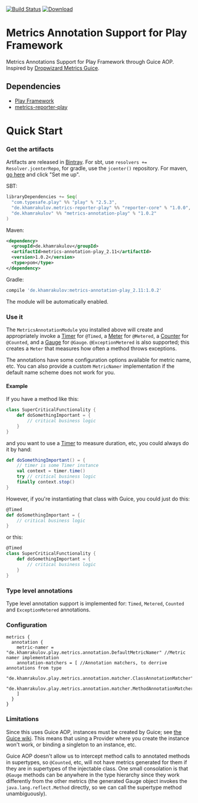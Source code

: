 [![Build Status](https://travis-ci.org/htimur/metrics-annotation-play.svg?branch=master)](https://travis-ci.org/htimur/metrics-annotation-play)
[ ![Download](https://api.bintray.com/packages/htimur/maven/metrics-annotation-play/images/download.svg) ](https://bintray.com/htimur/maven/metrics-annotation-play/_latestVersion)

# Metrics Annotation Support for Play Framework
Metrics Annotations Support for Play Framework through Guice AOP. Inspired by [Dropwizard Metrics Guice](https://github.com/palominolabs/metrics-guice). 

## Dependencies

* [Play Framework](https://github.com/playframework/playframework)
* [metrics-reporter-play](https://github.com/htimur/metrics-reporter-play)

# Quick Start

### Get the artifacts

Artifacts are released in [Bintray](https://bintray.com/). For sbt, use `resolvers += Resolver.jcenterRepo`, for gradle, use the `jcenter()` repository. For maven, [go here](https://bintray.com/htimur/maven/metrics-annotaion-play) and click "Set me up".

SBT:

```scala
libraryDependencies += Seq(
  "com.typesafe.play" %% "play" % "2.5.3",
  "de.khamrakulov.metrics-reporter-play" %% "reporter-core" % "1.0.0",
  "de.khamrakulov" %% "metrics-annotation-play" % "1.0.2"
)
```

Maven:
```xml
<dependency>
  <groupId>de.khamrakulov</groupId>
  <artifactId>metrics-annotation-play_2.11</artifactId>
  <version>1.0.2</version>
  <type>pom</type>
</dependency>
```

Gradle:
```groovy
compile 'de.khamrakulov:metrics-annotation-play_2.11:1.0.2'
```

The module will be automatically enabled.

### Use it

The `MetricsAnnotationModule` you installed above will create and appropriately invoke a [Timer](https://dropwizard.github.io/metrics/3.1.0/manual/core/#timers) for `@Timed`, a [Meter](https://dropwizard.github.io/metrics/3.1.0/manual/core/#meters) for `@Metered`, a [Counter](https://dropwizard.github.io/metrics/3.1.0/manual/core/#counters) for `@Counted`, and a [Gauge](https://dropwizard.github.io/metrics/3.1.0/manual/core/#gauges) for `@Gauge`. `@ExceptionMetered` is also supported; this creates a `Meter` that measures how often a method throws exceptions.

The annotations have some configuration options available for metric name, etc. You can also provide a custom `MetricNamer` implementation if the default name scheme does not work for you.

#### Example

If you have a method like this:

```scala
class SuperCriticalFunctionality {
    def doSomethingImportant = {
        // critical business logic
    }
}
```

and you want to use a [Timer](https://dropwizard.github.io/metrics/3.1.0/manual/core/#timers) to measure duration, etc, you could always do it by hand:

```scala
def doSomethingImportant() = {
    // timer is some Timer instance
    val context = timer.time()
    try // critical business logic
    finally context.stop()
}
```

However, if you're instantiating that class with Guice, you could just do this:

```scala
@Timed
def doSomethingImportant = {
    // critical business logic
}
```
or this:

```scala
@Timed
class SuperCriticalFunctionality {
    def doSomethingImportant = {
        // critical business logic
    }
}
```

### Type level annotations

Type level annotation support is implemented for: `Timed`, `Metered`, `Counted` and `ExceptionMetered` annotations.

### Configuration

```hocon
metrics {
  annotation {
    metric-namer = "de.khamrakulov.play.metrics.annotation.DefaultMetricNamer" //Metric namer implementation
    annotation-matchers = [ //Annotation matchers, to derrive annotations from type
      "de.khamrakulov.play.metrics.annotation.matcher.ClassAnnotationMatcher",
      "de.khamrakulov.play.metrics.annotation.matcher.MethodAnnotationMatcher",
    ]
  }
}
```

### Limitations

Since this uses Guice AOP, instances must be created by Guice; see [the Guice wiki](https://github.com/google/guice/wiki/AOP). This means that using a Provider where you create the instance won't work, or binding a singleton to an instance, etc.

Guice AOP doesn't allow us to intercept method calls to annotated methods in supertypes, so `@Counted`, etc, will not have metrics generated for them if they are in supertypes of the injectable class. One small consolation is that `@Gauge` methods can be anywhere in the type hierarchy since they work differently from the other metrics (the generated Gauge object invokes the `java.lang.reflect.Method` directly, so we can call the supertype method unambiguously).

